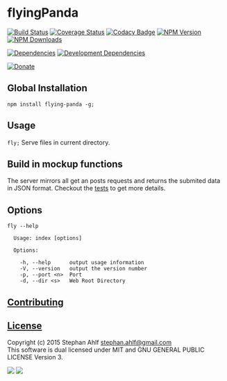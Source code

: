 # flyingPanda
[![Build Status](http://img.shields.io/travis/s-a/flying-panda.svg)](https://travis-ci.org/s-a/flying-panda) 
[![Coverage Status](https://coveralls.io/repos/s-a/flying-panda/badge.svg?branch=master&service=github)](https://coveralls.io/github/s-a/flying-panda?branch=master) 
[![Codacy Badge](https://www.codacy.com/project/badge/75dfaeb6f4114712b66582efe840ed36)](https://www.codacy.com/app/stephanahlf/flying-panda) 
[![NPM Version](http://img.shields.io/npm/v/flying-panda.svg)](https://www.npmjs.org/package/flying-panda) 
[![NPM Downloads](https://img.shields.io/npm/dm/flying-panda.svg)](https://www.npmjs.org/package/flying-panda)  

[![Dependencies](https://img.shields.io/david/s-a/flying-panda.svg)](https://www.npmjs.org/package/flying-panda)
[![Development Dependencies](https://img.shields.io/david/dev/s-a/flying-panda.svg)](https://www.npmjs.org/package/flying-panda)

[![Donate](http://s-a.github.io/donate/donate.svg)](http://s-a.github.io/donate/)


## Global Installation
```npm install flying-panda -g;```

## Usage
```fly;``` Serve files in current directory.

## Build in mockup functions
The server mirrors all get an posts requests and returns the submited data in JSON format. Checkout the [tests](/test/main.js) to get more details.

## Options
```
fly --help

  Usage: index [options]

  Options:

    -h, --help      output usage information
    -V, --version   output the version number
    -p, --port <n>  Port
    -d, --dir <s>   Web Root Directory
```

## [Contributing](/CONTRIBUTING.md)

## [License](/LICENSE.md)
Copyright (c) 2015 Stephan Ahlf <stephan.ahlf@gmail.com>  
This software is dual licensed under MIT and GNU GENERAL PUBLIC LICENSE Version 3.  

[<img src="https://s-a.github.io/license/img/mit.svg" />](/LICENSE.md#mit "Massachusetts Institute of Technology (MIT)") 
[<img src="https://s-a.github.io/license/img/gpl-3.0.svg" />](/LICENSE.md#gpl-30 "GNU GENERAL PUBLIC LICENSE Version 3")